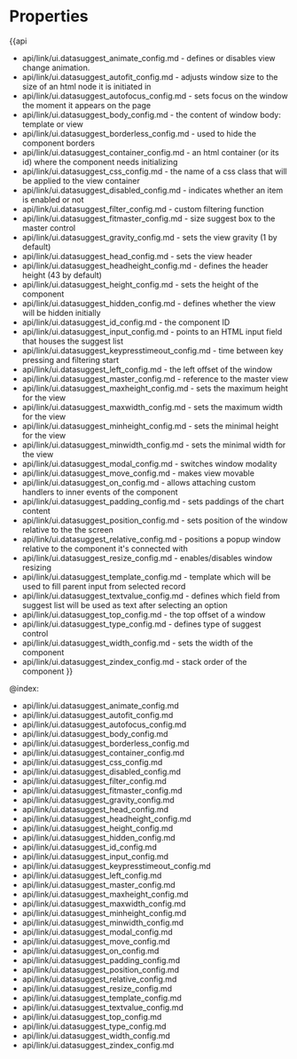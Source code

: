 Properties
==========

{{api
- api/link/ui.datasuggest_animate_config.md - defines or disables view change animation.
- api/link/ui.datasuggest_autofit_config.md - adjusts window size to the size of an html node it is initiated in
- api/link/ui.datasuggest_autofocus_config.md - sets focus on the window the moment it appears on the page
- api/link/ui.datasuggest_body_config.md - the content of window body: template or view
- api/link/ui.datasuggest_borderless_config.md - used to hide the component borders
- api/link/ui.datasuggest_container_config.md - an html container (or its id) where the component needs initializing
- api/link/ui.datasuggest_css_config.md - the name of a css class that will be applied to the view container
- api/link/ui.datasuggest_disabled_config.md - indicates whether an item is enabled or not
- api/link/ui.datasuggest_filter_config.md - custom filtering function
- api/link/ui.datasuggest_fitmaster_config.md - size suggest box to the master control
- api/link/ui.datasuggest_gravity_config.md - sets the view gravity (1 by default)
- api/link/ui.datasuggest_head_config.md - sets the view header
- api/link/ui.datasuggest_headheight_config.md - defines the header height (43 by default)
- api/link/ui.datasuggest_height_config.md - sets the height of the component
- api/link/ui.datasuggest_hidden_config.md - defines whether the view will be hidden initially
- api/link/ui.datasuggest_id_config.md - the component ID
- api/link/ui.datasuggest_input_config.md - points to an  HTML input field that houses the suggest list
- api/link/ui.datasuggest_keypresstimeout_config.md - time between key pressing and filtering start
- api/link/ui.datasuggest_left_config.md - the left offset of the window
- api/link/ui.datasuggest_master_config.md - reference to the master view
- api/link/ui.datasuggest_maxheight_config.md - sets the maximum height for the view
- api/link/ui.datasuggest_maxwidth_config.md - sets the maximum width for the view
- api/link/ui.datasuggest_minheight_config.md - sets the minimal height for the view
- api/link/ui.datasuggest_minwidth_config.md - sets the minimal width for the view
- api/link/ui.datasuggest_modal_config.md - switches window modality
- api/link/ui.datasuggest_move_config.md - makes view movable
- api/link/ui.datasuggest_on_config.md - allows attaching custom handlers to inner events of the component
- api/link/ui.datasuggest_padding_config.md - sets paddings of the chart content
- api/link/ui.datasuggest_position_config.md - sets position of the window relative to the the screen
- api/link/ui.datasuggest_relative_config.md - positions a popup window relative to the component it's connected with
- api/link/ui.datasuggest_resize_config.md - enables/disables window resizing
- api/link/ui.datasuggest_template_config.md - template which will be used to fill parent input from selected record
- api/link/ui.datasuggest_textvalue_config.md - defines which field from suggest list will be used as text after selecting an option
- api/link/ui.datasuggest_top_config.md - the top offset of a window
- api/link/ui.datasuggest_type_config.md - defines type of suggest control
- api/link/ui.datasuggest_width_config.md - sets the width of the component
- api/link/ui.datasuggest_zindex_config.md - stack order of the component
}}

@index:
- api/link/ui.datasuggest_animate_config.md
- api/link/ui.datasuggest_autofit_config.md
- api/link/ui.datasuggest_autofocus_config.md
- api/link/ui.datasuggest_body_config.md
- api/link/ui.datasuggest_borderless_config.md
- api/link/ui.datasuggest_container_config.md
- api/link/ui.datasuggest_css_config.md
- api/link/ui.datasuggest_disabled_config.md
- api/link/ui.datasuggest_filter_config.md
- api/link/ui.datasuggest_fitmaster_config.md
- api/link/ui.datasuggest_gravity_config.md
- api/link/ui.datasuggest_head_config.md
- api/link/ui.datasuggest_headheight_config.md
- api/link/ui.datasuggest_height_config.md
- api/link/ui.datasuggest_hidden_config.md
- api/link/ui.datasuggest_id_config.md
- api/link/ui.datasuggest_input_config.md
- api/link/ui.datasuggest_keypresstimeout_config.md
- api/link/ui.datasuggest_left_config.md
- api/link/ui.datasuggest_master_config.md
- api/link/ui.datasuggest_maxheight_config.md
- api/link/ui.datasuggest_maxwidth_config.md
- api/link/ui.datasuggest_minheight_config.md
- api/link/ui.datasuggest_minwidth_config.md
- api/link/ui.datasuggest_modal_config.md
- api/link/ui.datasuggest_move_config.md
- api/link/ui.datasuggest_on_config.md
- api/link/ui.datasuggest_padding_config.md
- api/link/ui.datasuggest_position_config.md
- api/link/ui.datasuggest_relative_config.md
- api/link/ui.datasuggest_resize_config.md
- api/link/ui.datasuggest_template_config.md
- api/link/ui.datasuggest_textvalue_config.md
- api/link/ui.datasuggest_top_config.md
- api/link/ui.datasuggest_type_config.md
- api/link/ui.datasuggest_width_config.md
- api/link/ui.datasuggest_zindex_config.md


